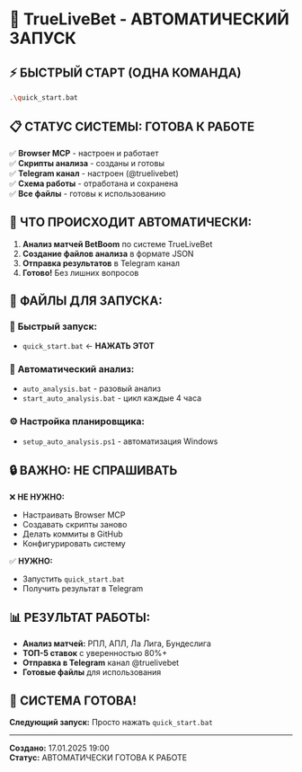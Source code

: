 # 🚀 TrueLiveBet - АВТОМАТИЧЕСКИЙ ЗАПУСК

## ⚡ БЫСТРЫЙ СТАРТ (ОДНА КОМАНДА)

```bash
.\quick_start.bat
```

## 📋 СТАТУС СИСТЕМЫ: ГОТОВА К РАБОТЕ

✅ **Browser MCP** - настроен и работает  
✅ **Скрипты анализа** - созданы и готовы  
✅ **Telegram канал** - настроен (@truelivebet)  
✅ **Схема работы** - отработана и сохранена  
✅ **Все файлы** - готовы к использованию  

## 🎯 ЧТО ПРОИСХОДИТ АВТОМАТИЧЕСКИ:

1. **Анализ матчей BetBoom** по системе TrueLiveBet
2. **Создание файлов анализа** в формате JSON
3. **Отправка результатов** в Telegram канал
4. **Готово!** Без лишних вопросов

## 📁 ФАЙЛЫ ДЛЯ ЗАПУСКА:

### 🚀 **Быстрый запуск:**
- `quick_start.bat` ← **НАЖАТЬ ЭТОТ**

### 🔄 **Автоматический анализ:**
- `auto_analysis.bat` - разовый анализ
- `start_auto_analysis.bat` - цикл каждые 4 часа

### ⚙️ **Настройка планировщика:**
- `setup_auto_analysis.ps1` - автоматизация Windows

## 🔒 **ВАЖНО: НЕ СПРАШИВАТЬ**

❌ **НЕ НУЖНО:**
- Настраивать Browser MCP
- Создавать скрипты заново
- Делать коммиты в GitHub
- Конфигурировать систему

✅ **НУЖНО:**
- Запустить `quick_start.bat`
- Получить результат в Telegram

## 📊 **РЕЗУЛЬТАТ РАБОТЫ:**

- **Анализ матчей:** РПЛ, АПЛ, Ла Лига, Бундеслига
- **ТОП-5 ставок** с уверенностью 80%+
- **Отправка в Telegram** канал @truelivebet
- **Готовые файлы** для использования

## 🎉 **СИСТЕМА ГОТОВА!**

**Следующий запуск:** Просто нажать `quick_start.bat`

---
**Создано:** 17.01.2025 19:00  
**Статус:** АВТОМАТИЧЕСКИ ГОТОВА К РАБОТЕ
